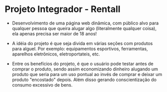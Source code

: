 # Projeto Integrador - Rentall

- Desenvolvimento de uma página web dinâmica, com público alvo para qualquer pessoa que queira alugar algo (literalmente qualquer coisa), ela apenas precisa ser maior de 18 anos!

- A idéia do projeto é que seja divida em várias seções com produtos para alguel. Por exemplo: equipamentos esportivos, ferramentas, aparelhos eletrônicos, eletroportateis, etc.

- Entre os benefícios do projeto, é que o usuário pode testar antes de comprar o produto, sendo assim economizando dinheiro alugando um produto que seria para um uso pontual ao invés de comprar e deixar um produto "encostado" depois. Além disso gerando conscientização do consumo excessivo de bens. 
